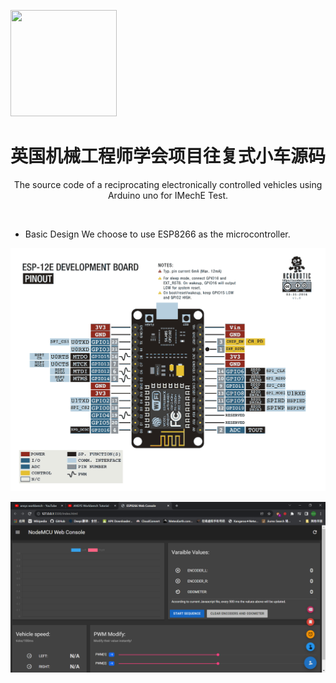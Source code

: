 <p align="left">
  <img src="https://www.imeche.org//IME/ui/img/header/logo/imeche-logo.svg" height="170" width="170"/>
</p>



  <h1 align="center">英国机械工程师学会项目往复式小车源码</h1>
<p align="center">
The source code of a reciprocating electronically controlled vehicles using Arduino uno for IMechE Test.
</p>

<br>

- Basic Design
  We choose to use ESP8266 as the microcontroller.

![esp](images/esp8266_devkit.png)  


![web_console](images/web_console.png)
